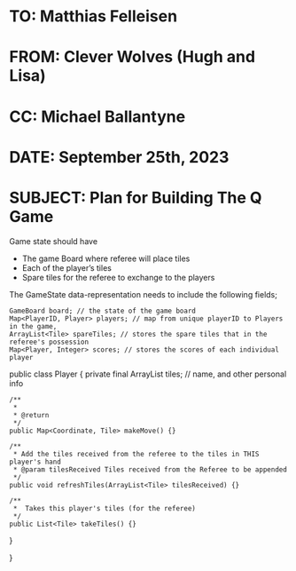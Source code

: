 # TO: Matthias Felleisen

# FROM: Clever Wolves (Hugh and Lisa)

# CC: Michael Ballantyne

# DATE: September 25th, 2023

# SUBJECT: Plan for Building The Q Game

Game state should have
* The game Board where referee will place tiles
* Each of the player’s tiles
* Spare tiles for the referee to exchange to the players

The GameState data-representation needs to include the following fields;

    GameBoard board; // the state of the game board
    Map<PlayerID, Player> players; // map from unique playerID to Players in the game, 
    ArrayList<Tile> spareTiles; // stores the spare tiles that in the referee's possession
    Map<Player, Integer> scores; // stores the scores of each individual player



public class Player {
private final ArrayList<Tile> tiles;
// name, and other personal info

    /**
     * 
     * @return 
     */
    public Map<Coordinate, Tile> makeMove() {}

    /**
     * Add the tiles received from the referee to the tiles in THIS player's hand
     * @param tilesReceived Tiles received from the Referee to be appended
     */
    public void refreshTiles(ArrayList<Tile> tilesReceived) {}

    /**
     *  Takes this player's tiles (for the referee)
     */
    public List<Tile> takeTiles() {}
}


}